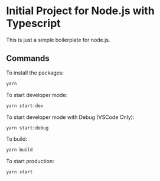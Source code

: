 # Initial Project for Node.js with Typescript

This is just a simple boilerplate for node.js.


## Commands

To install the packages:
```sh
yarn
```

To start developer mode:
```sh
yarn start:dev
```

To start developer mode with Debug (VSCode Only):
```sh
yarn start:debug
```

To build:
```sh
yarn build
```

To start production:
```sh
yarn start
```
